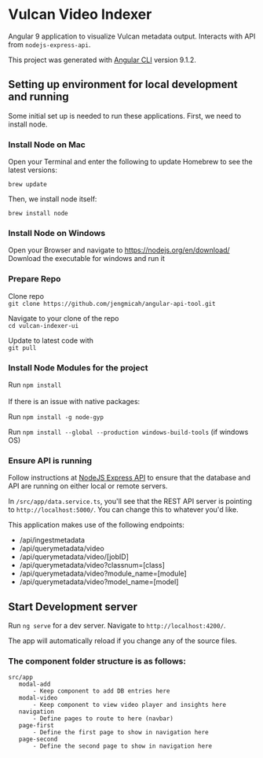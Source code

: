 # Vulcan Video Indexer

Angular 9 application to visualize Vulcan metadata output. Interacts with API from `nodejs-express-api`.

This project was generated with [Angular CLI](https://github.com/angular/angular-cli) version 9.1.2.

## Setting up environment for local development and running

Some initial set up is needed to run these applications. First, we need to install node.

### Install Node on Mac

Open your Terminal and enter the following to update Homebrew to see the latest versions:

`brew update`

Then, we install node itself:

`brew install node`

### Install Node on Windows

Open your Browser and navigate to https://nodejs.org/en/download/
Download the executable for windows and run it

### Prepare Repo

Clone repo <br>`git clone https://github.com/jengmicah/angular-api-tool.git`

Navigate to your clone of the repo <br>`cd vulcan-indexer-ui`

Update to latest code with <br>`git pull`

### Install Node Modules for the project

Run `npm install`<br>
<br>If there is an issue with native packages:

Run `npm install -g node-gyp`

Run `npm install --global --production windows-build-tools`	(if windows OS)

### Ensure API is running

Follow instructions at [NodeJS Express API](https://github.com/jengmicah/nodejs-express-api) to ensure that the database and API are running on either local or remote servers.

In `/src/app/data.service.ts`, you'll see that the REST API server is pointing to `http://localhost:5000/`. You can change this to whatever you'd like.

This application makes use of the following endpoints:

- /api/ingestmetadata
- /api/querymetadata/video
- /api/querymetadata/video/[jobID]
- /api/querymetadata/video?classnum=[class]
- /api/querymetadata/video?module_name=[module]
- /api/querymetadata/video?model_name=[model]

## Start Development server

Run `ng serve` for a dev server. Navigate to `http://localhost:4200/`.

The app will automatically reload if you change any of the source files.

### The component folder structure is as follows:
```
src/app
   modal-add
       - Keep component to add DB entries here
   modal-video
       - Keep component to view video player and insights here
   navigation
       - Define pages to route to here (navbar)
   page-first
       - Define the first page to show in navigation here
   page-second
       - Define the second page to show in navigation here
```